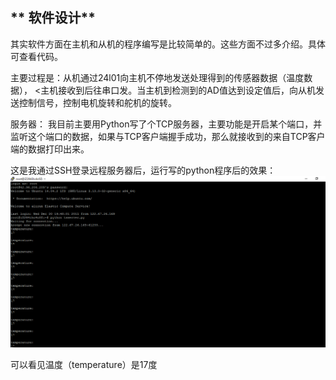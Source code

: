 ## ** 软件设计**

其实软件方面在主机和从机的程序编写是比较简单的。这些方面不过多介绍。具体可查看代码。
<p>主要过程是：从机通过24l01向主机不停地发送处理得到的传感器数据（温度数据），
<主机接收到后往串口发。当主机到检测到的AD值达到设定值后，向从机发送控制信号，控制电机旋转和舵机的旋转。

服务器：
我目前主要用Python写了个TCP服务器，主要功能是开启某个端口，并监听这个端口的数据，如果与TCP客户端握手成功，那么就接收到的来自TCP客户端的数据打印出来。


这是我通过SSH登录远程服务器后，运行写的python程序后的效果：
![](effct.png)

可以看见温度（temperature）是17度
